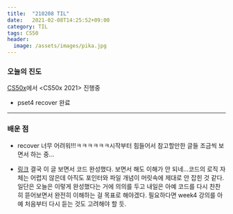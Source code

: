 ```yaml
---
title:  "210208 TIL"
date:   2021-02-08T14:25:52+09:00
category: TIL
tags: CS50
header:
  image: /assets/images/pika.jpg
---
```


<h3>오늘의 진도</h3>

[CS50x](https://cs50.harvard.edu/x/2021/)에서 <CS50x 2021> 진행중

 - pset4 recover 완료
<hr>

<h3>배운 점</h3>

 - recover 너무 어려워!!!ㅋㅋㅋㅋㅋㅋ시작부터 힘들어서 참고할만한 글들 조금씩 보면서 하는 중...
 
 - [링크](https://joseph28robinson.medium.com/cs50-pset4-recover-c1133101547e) 결국 이 글 보면서 코드 완성했다. 보면서 해도 이해가 안 되네...코드의 로직 자체는 어렵지 않은데 아직도 
 포인터와 파일 개념이 머릿속에 제대로 안 잡힌 것 같다. 일단은 오늘은 이렇게 완성했다는 거에 의의를 두고 내일은 아예 코드를 다시 찬찬히 뜯어보면서 완전히 이해하는 걸 목표로 해야겠다. 
 필요하다면 week4 강의를 아예 처음부터 다시 듣는 것도 고려해야 할 듯. 